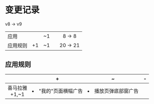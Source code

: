 # 变更记录

v8 -> v9

||||||
|-|:-:|:-:|:-:|:-:|
|应用||~1||8 -> 8|
|应用规则|+1|~1||20 -> 21|

## 应用规则

||+|~|-|
|:-:|-|-|-|
|喜马拉雅<br>+1,~1|<li>"我的"页面横幅广告|<li>播放页弹底部窗广告||

